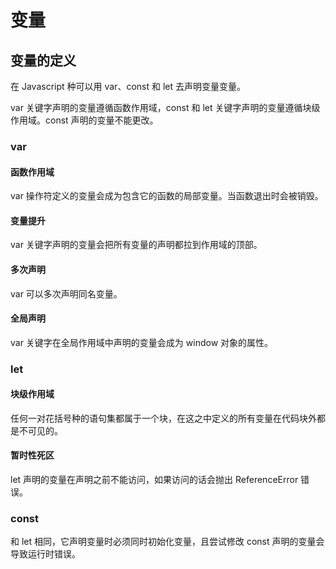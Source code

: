 # 变量
## 变量的定义
在 Javascript 种可以用 var、const 和 let 去声明变量变量。

var 关键字声明的变量遵循函数作用域，const 和 let 关键字声明的变量遵循块级作用域。const 声明的变量不能更改。
### var 
#### 函数作用域
var 操作符定义的变量会成为包含它的函数的局部变量。当函数退出时会被销毁。
#### 变量提升
var 关键字声明的变量会把所有变量的声明都拉到作用域的顶部。
#### 多次声明
var 可以多次声明同名变量。
#### 全局声明
var 关键字在全局作用域中声明的变量会成为 window 对象的属性。
### let 
#### 块级作用域
任何一对花括号种的语句集都属于一个块，在这之中定义的所有变量在代码块外都是不可见的。
#### 暂时性死区
let 声明的变量在声明之前不能访问，如果访问的话会抛出 ReferenceError 错误。
### const
和 let 相同，它声明变量时必须同时初始化变量，且尝试修改 const 声明的变量会导致运行时错误。
